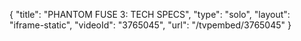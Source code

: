 {
    "title": "PHANTOM FUSE 3: TECH SPECS",
    "type": "solo",
    "layout": "iframe-static",
    "videoId": "3765045",
    "url": "\/tvpembed\/3765045"
}